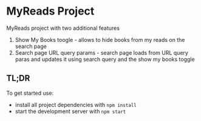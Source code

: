 # MyReads Project

MyReads project with two additional features
1) Show My Books toogle - allows to hide books from my reads on the search page
2) Search page URL query params - search page loads from URL query paras and updates it using search query and the show my books toggle 

## TL;DR

To get started use:

* install all project dependencies with `npm install`
* start the development server with `npm start`
